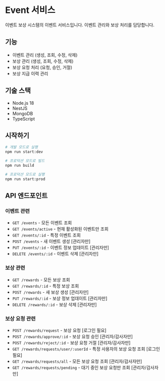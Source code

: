 # Event 서비스

이벤트 보상 시스템의 이벤트 서비스입니다. 이벤트 관리와 보상 처리를 담당합니다.

## 기능

- 이벤트 관리 (생성, 조회, 수정, 삭제)
- 보상 관리 (생성, 조회, 수정, 삭제)
- 보상 요청 처리 (요청, 승인, 거절)
- 보상 지급 이력 관리

## 기술 스택

- Node.js 18
- NestJS
- MongoDB
- TypeScript

## 시작하기

```bash
# 개발 모드로 실행
npm run start:dev

# 프로덕션 모드로 빌드
npm run build

# 프로덕션 모드로 실행
npm run start:prod
```

## API 엔드포인트

### 이벤트 관련

- `GET /events` - 모든 이벤트 조회
- `GET /events/active` - 현재 활성화된 이벤트만 조회
- `GET /events/:id` - 특정 이벤트 조회
- `POST /events` - 새 이벤트 생성 [관리자만]
- `PUT /events/:id` - 이벤트 정보 업데이트 [관리자만]
- `DELETE /events/:id` - 이벤트 삭제 [관리자만]

### 보상 관련

- `GET /rewards` - 모든 보상 조회
- `GET /rewards/:id` - 특정 보상 조회
- `POST /rewards` - 새 보상 생성 [관리자만]
- `PUT /rewards/:id` - 보상 정보 업데이트 [관리자만]
- `DELETE /rewards/:id` - 보상 삭제 [관리자만]

### 보상 요청 관련

- `POST /rewards/request` - 보상 요청 [로그인 필요]
- `POST /rewards/approve/:id` - 보상 요청 승인 [관리자/감사자만]
- `POST /rewards/reject/:id` - 보상 요청 거절 [관리자/감사자만]
- `GET /rewards/requests/user/:userId` - 특정 사용자의 보상 요청 조회 [로그인 필요]
- `GET /rewards/requests/all` - 모든 보상 요청 조회 [관리자/감사자만]
- `GET /rewards/requests/pending` - 대기 중인 보상 요청만 조회 [관리자/감사자만] 